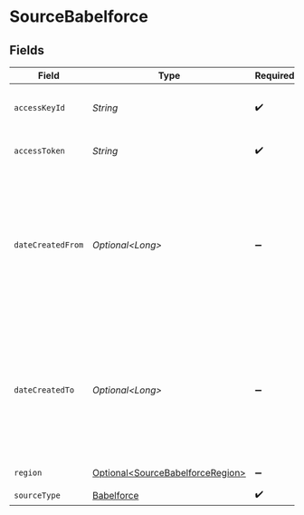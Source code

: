 # SourceBabelforce


## Fields

| Field                                                                                                                                   | Type                                                                                                                                    | Required                                                                                                                                | Description                                                                                                                             | Example                                                                                                                                 |
| --------------------------------------------------------------------------------------------------------------------------------------- | --------------------------------------------------------------------------------------------------------------------------------------- | --------------------------------------------------------------------------------------------------------------------------------------- | --------------------------------------------------------------------------------------------------------------------------------------- | --------------------------------------------------------------------------------------------------------------------------------------- |
| `accessKeyId`                                                                                                                           | *String*                                                                                                                                | :heavy_check_mark:                                                                                                                      | The Babelforce access key ID                                                                                                            |                                                                                                                                         |
| `accessToken`                                                                                                                           | *String*                                                                                                                                | :heavy_check_mark:                                                                                                                      | The Babelforce access token                                                                                                             |                                                                                                                                         |
| `dateCreatedFrom`                                                                                                                       | *Optional\<Long>*                                                                                                                       | :heavy_minus_sign:                                                                                                                      | Timestamp in Unix the replication from Babelforce API will start from. For example 1651363200 which corresponds to 2022-05-01 00:00:00. | 1651363200                                                                                                                              |
| `dateCreatedTo`                                                                                                                         | *Optional\<Long>*                                                                                                                       | :heavy_minus_sign:                                                                                                                      | Timestamp in Unix the replication from Babelforce will be up to. For example 1651363200 which corresponds to 2022-05-01 00:00:00.       | 1651363200                                                                                                                              |
| `region`                                                                                                                                | [Optional\<SourceBabelforceRegion>](../../models/shared/SourceBabelforceRegion.md)                                                      | :heavy_minus_sign:                                                                                                                      | Babelforce region                                                                                                                       |                                                                                                                                         |
| `sourceType`                                                                                                                            | [Babelforce](../../models/shared/Babelforce.md)                                                                                         | :heavy_check_mark:                                                                                                                      | N/A                                                                                                                                     |                                                                                                                                         |